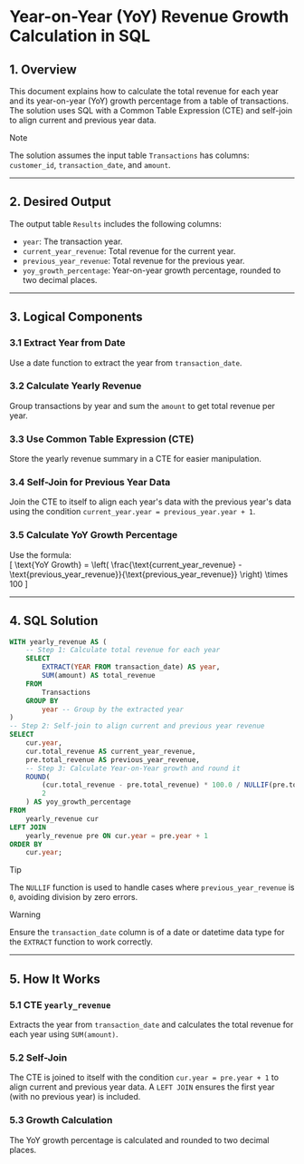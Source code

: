 # Year-on-Year (YoY) Revenue Growth Calculation in SQL  

## 1. **Overview**  
This document explains how to calculate the total revenue for each year and its year-on-year (YoY) growth percentage from a table of transactions. The solution uses SQL with a Common Table Expression (CTE) and self-join to align current and previous year data.  

> [!NOTE]  
> The solution assumes the input table `Transactions` has columns: `customer_id`, `transaction_date`, and `amount`.  

---

## 2. **Desired Output**  
The output table `Results` includes the following columns:  
- `year`: The transaction year.  
- `current_year_revenue`: Total revenue for the current year.  
- `previous_year_revenue`: Total revenue for the previous year.  
- `yoy_growth_percentage`: Year-on-year growth percentage, rounded to two decimal places.  

---

## 3. **Logical Components**  
### 3.1 **Extract Year from Date**  
Use a date function to extract the year from `transaction_date`.  

### 3.2 **Calculate Yearly Revenue**  
Group transactions by year and sum the `amount` to get total revenue per year.  

### 3.3 **Use Common Table Expression (CTE)**  
Store the yearly revenue summary in a CTE for easier manipulation.  

### 3.4 **Self-Join for Previous Year Data**  
Join the CTE to itself to align each year's data with the previous year's data using the condition `current_year.year = previous_year.year + 1`.  

### 3.5 **Calculate YoY Growth Percentage**  
Use the formula:  
\[
\text{YoY Growth} = \left( \frac{\text{current\_year\_revenue} - \text{previous\_year\_revenue}}{\text{previous\_year\_revenue}} \right) \times 100
\]

---

## 4. **SQL Solution**  
```sql
WITH yearly_revenue AS (
    -- Step 1: Calculate total revenue for each year
    SELECT
        EXTRACT(YEAR FROM transaction_date) AS year,
        SUM(amount) AS total_revenue
    FROM
        Transactions
    GROUP BY
        year -- Group by the extracted year
)
-- Step 2: Self-join to align current and previous year revenue
SELECT
    cur.year,
    cur.total_revenue AS current_year_revenue,
    pre.total_revenue AS previous_year_revenue,
    -- Step 3: Calculate Year-on-Year growth and round it
    ROUND(
        (cur.total_revenue - pre.total_revenue) * 100.0 / NULLIF(pre.total_revenue, 0),
        2
    ) AS yoy_growth_percentage
FROM
    yearly_revenue cur
LEFT JOIN
    yearly_revenue pre ON cur.year = pre.year + 1
ORDER BY
    cur.year;
```  

> [!TIP]  
> The `NULLIF` function is used to handle cases where `previous_year_revenue` is `0`, avoiding division by zero errors.  

> [!WARNING]  
> Ensure the `transaction_date` column is of a date or datetime data type for the `EXTRACT` function to work correctly.  

---

## 5. **How It Works**  
### 5.1 **CTE `yearly_revenue`**  
Extracts the year from `transaction_date` and calculates the total revenue for each year using `SUM(amount)`.  

### 5.2 **Self-Join**  
The CTE is joined to itself with the condition `cur.year = pre.year + 1` to align current and previous year data. A `LEFT JOIN` ensures the first year (with no previous year) is included.  

### 5.3 **Growth Calculation**  
The YoY growth percentage is calculated and rounded to two decimal places.  
